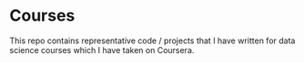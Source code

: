 # Courses

This repo contains representative code / projects that I have written for data science courses which I have taken on Coursera. 

